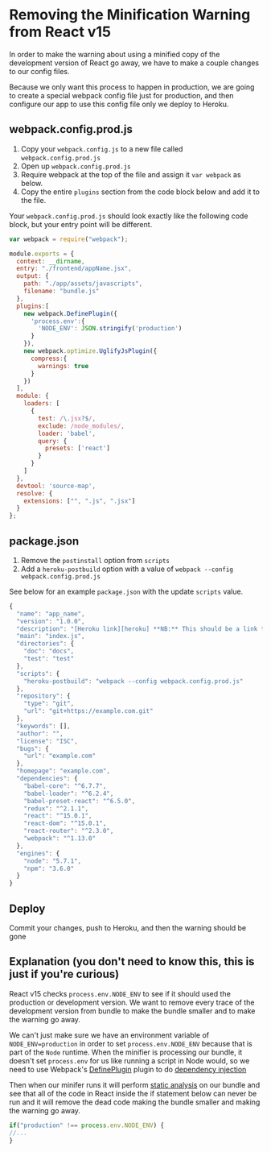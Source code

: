 # Removing the Minification Warning from React v15

In order to make the warning about using a minified copy of the development version of React go away, we have to make a couple changes to our config files.


Because we only want this process to happen in production, we are going to
create a special webpack config file just for production, and then configure our
app to use this config file only we deploy to Heroku.

## webpack.config.prod.js

1. Copy your `webpack.config.js` to a new file called `webpack.config.prod.js`
2. Open up `webpack.config.prod.js`
3. Require webpack at the top of the file and assign it `var webpack` as below.
4. Copy the entire `plugins` section from the code block below and add it to the
   file.

Your `webpack.config.prod.js` should look exactly like the following code block, but your entry
point will be different.


```js
var webpack = require("webpack");

module.exports = {
  context: __dirname,
  entry: "./frontend/appName.jsx",
  output: {
    path: "./app/assets/javascripts",
    filename: "bundle.js"
  },
  plugins:[
    new webpack.DefinePlugin({
      'process.env':{
        'NODE_ENV': JSON.stringify('production')
      }
    }),
    new webpack.optimize.UglifyJsPlugin({
      compress:{
        warnings: true
      }
    })
  ],
  module: {
    loaders: [
      {
        test: /\.jsx?$/,
        exclude: /node_modules/,
        loader: 'babel',
        query: {
          presets: ['react']
        }
      }
    ]
  },
  devtool: 'source-map',
  resolve: {
    extensions: ["", ".js", ".jsx"]
  }
};
```

## package.json
1. Remove the `postinstall` option from `scripts`
2. Add a `heroku-postbuild` option with a value of `webpack --config
   webpack.config.prod.js`

See below for an example `package.json` with the update `scripts` value.

```js
{
  "name": "app_name",
  "version": "1.0.0",
  "description": "[Heroku link][heroku] **NB:** This should be a link to your production site",
  "main": "index.js",
  "directories": {
    "doc": "docs",
    "test": "test"
  },
  "scripts": {
    "heroku-postbuild": "webpack --config webpack.config.prod.js"
  },
  "repository": {
    "type": "git",
    "url": "git+https://example.com.git"
  },
  "keywords": [],
  "author": "",
  "license": "ISC",
  "bugs": {
    "url": "example.com"
  },
  "homepage": "example.com",
  "dependencies": {
    "babel-core": "^6.7.7",
    "babel-loader": "^6.2.4",
    "babel-preset-react": "^6.5.0",
    "redux": "^2.1.1",
    "react": "^15.0.1",
    "react-dom": "^15.0.1",
    "react-router": "^2.3.0",
    "webpack": "^1.13.0"
  },
  "engines": {
    "node": "5.7.1",
    "npm": "3.6.0"
  }
}
```

## Deploy
Commit your changes, push to Heroku, and then the warning should be gone

## Explanation (you don't need to know this, this is just if you're curious)

React v15 checks `process.env.NODE_ENV` to see if it should used the
production or development version. We want to remove every trace of the
development version from bundle to make the bundle smaller and to make the
warning go away.

We can't just make sure we have an environment variable of `NODE_ENV=production`
in order to set `process.env.NODE_ENV` because that is part of the `Node`
runtime. When the minifier is processing our bundle, it doesn't set
`process.env` for us like running a script in Node would, so we need to use Webpack's
[DefinePlugin](https://webpack.github.io/docs/list-of-plugins.html#defineplugin)
plugin to do [dependency injection](https://en.wikipedia.org/wiki/Dependency_injection)

Then when our minifer runs it will perform [static
analysis](https://en.wikipedia.org/wiki/Static_program_analysis) on our bundle
and see that all of the code in React inside the if statement below can never be
run and it will remove the dead code making the bundle smaller and making the
warning go away.

```js
if("production" !== process.env.NODE_ENV) {
//...
}
```

